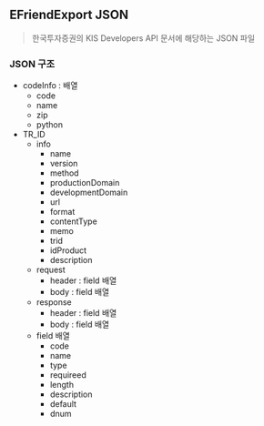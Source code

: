 ## EFriendExport JSON

> 한국투자증권의 KIS Developers API 문서에 해당하는 JSON 파일

  

### JSON 구조

- codeInfo : 배열
  - code
  - name
  - zip
  - python
- TR_ID
  - info
    - name
    - version
    - method
    - productionDomain
    - developmentDomain
    - url
    - format
    - contentType
    - memo
    - trid
    - idProduct
    - description
  - request
    - header : field 배열
    - body : field 배열
  - response
    - header : field 배열
    - body : field 배열
  - field 배열
    - code
    - name
    - type
    - requireed
    - length
    - description
    - default
    - dnum

